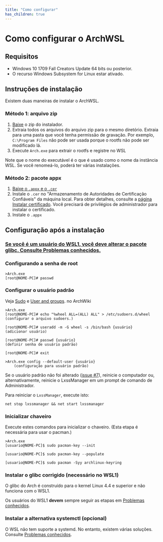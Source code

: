```yaml
---
title: "Como configurar"
has_children: true
---
```

# Como configurar o ArchWSL

## Requisitos

* Windows 10 1709 Fall Creators Update 64 bits ou posterior.
* O recurso Windows Subsystem for Linux estar ativado.

## Instruções de instalação

Existem duas maneiras de instalar o ArchWSL.

### Método 1: arquivo zip

1. [Baixe](https://github.com/yuk7/ArchWSL/releases/latest) o zip do instalador.
2. Extraia todos os arquivos do arquivo zip para o mesmo diretório.
   Extraia para uma pasta que você tenha permissão de gravação.
   Por exemplo, `C:\Program Files` não pode ser usada porque o rootfs não pode ser modificado lá.
3. Execute `Arch.exe` para extrair o rootfs e registre no WSL

Note que o nome do executável é o que é usado como o nome da instância WSL.
Se você renomeá-lo, poderá ter várias instalações.

### Método 2: pacote appx

1. [Baixe o `.appx` e o `.cer`](https://github.com/yuk7/ArchWSL/releases/latest)
2. Instale o `.cer` no "Armazenamento de Autoridades de Certificação Confiáveis" da máquina local.
   Para obter detalhes, consulte a [página Instalar certificado](Install-Certificate.md).
   Você precisará de privilégios de administrador para instalar o certificado.
3. Instale o `.appx`

## Configuração após a instalação
### [Se você é um usuário do WSL1, você **deve** alterar o pacote glibc. Consulte Problemas conhecidos.](Known-issues.md#wsl1--wsl2)

### Configurando a senha de root

```shell
>Arch.exe
[root@NOME-PC]# passwd
```

### Configurar o usuário padrão

Veja
[Sudo](https://wiki.archlinux.org/index.php/Sudo#Example_entries)
e
[User and groups](https://wiki.archlinux.org/index.php/Users_and_groups).
no ArchWiki

```shell
>Arch.exe
[root@NOME-PC]# echo "%wheel ALL=(ALL) ALL" > /etc/sudoers.d/wheel
(configurar o arquivo sudoers.)

[root@NOME-PC]# useradd -m -G wheel -s /bin/bash {usuário}
(adicionar usuário)

[root@NOME-PC]# passwd {usuário}
(definir senha de usuário padrão)

[root@NOME-PC]# exit

>Arch.exe config --default-user {usuário}
    (configuração para usuário padrão)
```

Se o usuário padrão não foi alterado
([issue #7](https://github.com/yuk7/ArchWSL/issues/7)),
reinicie o computador ou, alternativamente, reinicie o LxssManager em um prompt de
comando de Administrador.

Para reiniciar o `LxssManager`, execute isto:

```batch
net stop lxssmanager && net start lxssmanager
```

### Inicializar chaveiro

Execute estes comandos para inicializar o chaveiro.
(Esta etapa é necessária para usar o pacman.)

```shell
>Arch.exe
[usuario@NOME-PC]$ sudo pacman-key --init

[usuario@NOME-PC]$ sudo pacman-key --populate

[usuario@NOME-PC]$ sudo pacman -Syy archlinux-keyring
```

### Instalar o glibc corrigido (necessário no WSL1)
O glibc do Arch é construído para o kernel Linux 4.4 e superior e não funciona com o WSL1.

Os usuários do WSL1 **devem** sempre seguir as etapas em [Problemas conhecidos](Known-issues.md#wsl1--wsl2).

### Instalar a alternativa systemctl (opcional)
O WSL não tem suporte a systemd. No entanto, existem várias soluções.
Consulte [Problemas conhecidos](Known-issues.md#systemdsystemctl).